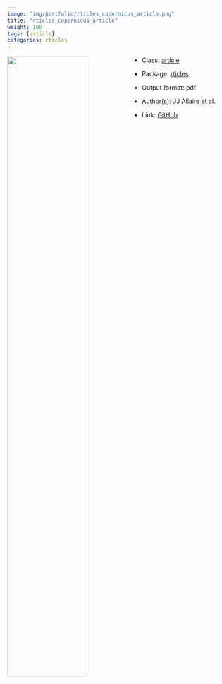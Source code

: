 ```yaml
---
image: "img/portfolio/rticles_copernicus_article.png"
title: "rticles_copernicus_article"
weight: 100
tags: [article]
categories: rticles
---
```




<!--more-->

<p><a href="../../img/portfolio/rticles_copernicus_article.png"><img class = "jf-image-shadow" src="../../img/portfolio/rticles_copernicus_article.png", width="60%"  align="left"></a></p>



- Class: [article](../../tags/article)
- Package: [rticles](rticles)
- Output format: pdf

- Author(s): JJ Allaire et al.
- Link: [GitHub](https://github.com/rstudio/rticles)


